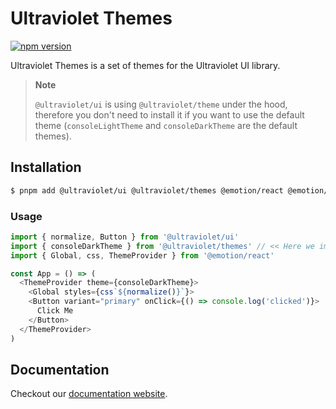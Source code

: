 # Ultraviolet Themes

[![npm version](https://badge.fury.io/js/%40scaleway%2Fthemes.svg)](https://badge.fury.io/js/%40scaleway%2Fthemes)

Ultraviolet Themes is a set of themes for the Ultraviolet UI library.

> **Note**
> 
> `@ultraviolet/ui` is using `@ultraviolet/theme` under the hood, therefore you don't need to install it if you want to use the default theme (`consoleLightTheme` and `consoleDarkTheme` are the default themes).

## Installation

```sh
$ pnpm add @ultraviolet/ui @ultraviolet/themes @emotion/react @emotion/styled
```

### Usage

```js
import { normalize, Button } from '@ultraviolet/ui'
import { consoleDarkTheme } from '@ultraviolet/themes' // << Here we import the theme we want to use
import { Global, css, ThemeProvider } from '@emotion/react'

const App = () => (
  <ThemeProvider theme={consoleDarkTheme}>
    <Global styles={css`${normalize()}`}>
    <Button variant="primary" onClick={() => console.log('clicked')}>
      Click Me
    </Button>
  </ThemeProvider>
)
```

## Documentation

Checkout our [documentation website](https://storybook.ultraviolet.scaleway.com/).
